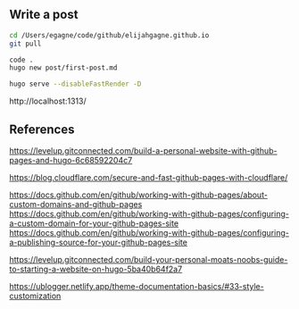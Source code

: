 





## Write a post

```sh
cd /Users/egagne/code/github/elijahgagne.github.io
git pull

code .
hugo new post/first-post.md

hugo serve --disableFastRender -D
```

http://localhost:1313/




## References

https://levelup.gitconnected.com/build-a-personal-website-with-github-pages-and-hugo-6c68592204c7



https://blog.cloudflare.com/secure-and-fast-github-pages-with-cloudflare/

https://docs.github.com/en/github/working-with-github-pages/about-custom-domains-and-github-pages
https://docs.github.com/en/github/working-with-github-pages/configuring-a-custom-domain-for-your-github-pages-site
https://docs.github.com/en/github/working-with-github-pages/configuring-a-publishing-source-for-your-github-pages-site

https://levelup.gitconnected.com/build-your-personal-moats-noobs-guide-to-starting-a-website-on-hugo-5ba40b64f2a7

https://ublogger.netlify.app/theme-documentation-basics/#33-style-customization

